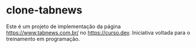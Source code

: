 # clone-tabnews
Este é um projeto de implementação da página https://www.tabnews.com.br/ no https://curso.dev. Iniciativa voltada para o treinamento em programação.

